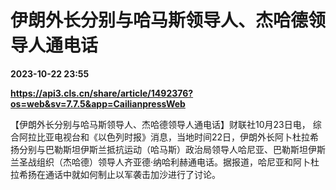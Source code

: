 # 伊朗外长分别与哈马斯领导人、杰哈德领导人通电话

**2023-10-22 23:55**

**https://api3.cls.cn/share/article/1492376?os=web&sv=7.7.5&app=CailianpressWeb**

【伊朗外长分别与哈马斯领导人、杰哈德领导人通电话】财联社10月23日电， 综合阿拉比亚电视台和《以色列时报》消息，当地时间22日，伊朗外长阿卜杜拉希扬分别与巴勒斯坦伊斯兰抵抗运动（哈马斯）政治局领导人哈尼亚、巴勒斯坦伊斯兰圣战组织（杰哈德）领导人齐亚德·纳哈利赫通电话。据报道，哈尼亚和阿卜杜拉希扬在通话中就如何制止以军袭击加沙进行了讨论。